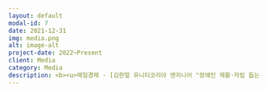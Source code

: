 ```yaml
---
layout: default
modal-id: 7
date: 2021-12-31
img: media.png
alt: image-alt
project-date: 2022~Present
client: Media
category: Media
description: <b><u>매일경제 - [김한얼 유니티코리아 엔지니어 "장애인 재활·자립 돕는 플랫폼 만들 것"]</u><br><a href="https://www.mk.co.kr/news/it/view/2022/08/677234" target=_blank><img src="img/portfolio/mk-20220801.png"></a></b><br><br><b><u>심터뷰 - [하루 아침에 모든 걸 포기해야 했다]</u></b><br><iframe src="https://www.youtube.com/embed/2nWjXWDSWrY" frameborder="0" allowfullscreen width="100%" height="500px"></iframe><br><br><b><u>심터뷰 - [사람을 살리는 기술]</u></b><br><iframe src="https://www.youtube.com/embed/xz4_6JUT1hQ" frameborder="0" allowfullscreen width="100%" height="500px"></iframe><br><br><b><u>원샷한솔 - 솔터뷰 [하루아침에 하반신마비가 된 이유와 예상 못한 여자친구의 한마디]</u></b><br><iframe src="https://www.youtube.com/embed/1JQ-9smkEAg" frameborder="0" allowfullscreen width="100%" height="500px"></iframe>
---
```

